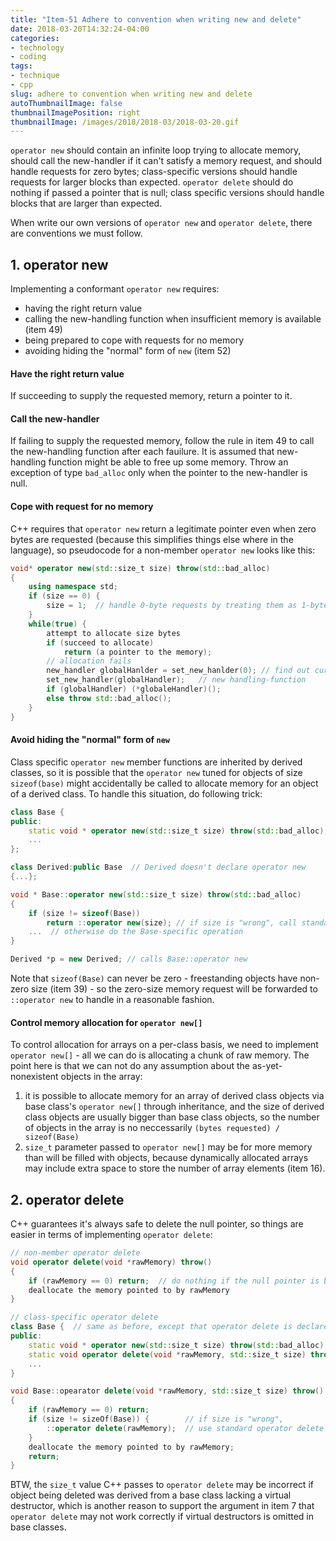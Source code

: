 ```yaml
---
title: "Item-51 Adhere to convention when writing new and delete"
date: 2018-03-20T14:32:24-04:00
categories:
- technology
- coding
tags:
- technique
- cpp
slug: adhere to convention when writing new and delete
autoThumbnailImage: false
thumbnailImagePosition: right
thumbnailImage: /images/2018/2018-03/2018-03-20.gif
---
```


`operator new` should contain an infinite loop trying to allocate memory, should call the new-handler if it can't satisfy a memory request, and should handle requests for zero bytes; class-specific versions should handle requests for larger blocks than expected. `operator delete` should do nothing if passed a pointer that is null; class specific versions should handle blocks that are larger than expected.
<!--more-->

When write our own versions of `operator new` and `operator delete`, there are conventions we must follow.

## 1. operator new

Implementing a conformant `operator new` requires:

* having the right return value
* calling the new-handling function when insufficient memory is available (item 49)
* being prepared to cope with requests for no memory
* avoiding hiding the "normal" form of `new` (item 52)

#### Have the right return value

If succeeding to supply the requested memory, return a pointer to it.

#### Call the new-handler

If failing to supply the requested memory, follow the rule in item 49 to call the new-handling function after each fauilure. It is assumed that new-handling function might be able to free up some memory. Throw an exception of type `bad_alloc` only when the pointer to the new-handler is null.

#### Cope with request for no memory

C++ requires that `operator new` return a legitimate pointer even when zero bytes are requested (because this simplifies things else where in the language), so pseudocode for a non-member `operator new` looks like this:

```cpp
void* operator new(std::size_t size) throw(std::bad_alloc)
{
    using namespace std;
    if (size == 0) {
        size = 1;  // handle 0-byte requests by treating them as 1-byte requests
    }
    while(true) {
        attempt to allocate size bytes
        if (succeed to allocate)
            return (a pointer to the memory);
        // allocation fails
        new_handler globalHanlder = set_new_hanlder(0); // find out current 
        set_new_handler(globalHandler);   // new handling-function
        if (globalHandler) (*globaleHandler)();
        else throw std::bad_alloc();
    }
}
```

#### Avoid hiding the "normal" form of `new`

Class specific `operator new` member functions are inherited by derived classes, so it is possible that the `operator new` tuned for objects of size `sizeof(base)` might accidentally be called to allocate memory for an object of a derived class. To handle this situation, do following trick:

```cpp
class Base {
public:
    static void * operator new(std::size_t size) throw(std::bad_alloc);
    ... 
};

class Derived:public Base  // Derived doesn't declare operator new
{...};

void * Base::operator new(std::size_t size) throw(std::bad_alloc)
{
    if (size != sizeof(Base))
        return ::operator new(size); // if size is "wrong", call standard operator new
    ...  // otherwise do the Base-specific operation
}

Derived *p = new Derived; // calls Base::operator new
```

Note that `sizeof(Base)` can never be zero - freestanding objects have non-zero size (item 39) - so the zero-size memory request will be forwarded to `::operator new` to handle in a reasonable fashion.

#### Control memory allocation for `operator new[]`

To control allocation for arrays on a per-class basis, we need to implement `operator new[]` - all we can do is allocating a chunk of raw memory. The point here is that we can not do any assumption about the as-yet-nonexistent objects in the array: 

1. it is possible to allocate memory for an array of derived class objects via base class's `operator new[]` through inheritance, and the size of derived class objects are usually bigger than base class objects, so the number of objects in the array is no neccessarily `(bytes requested) / sizeof(Base)`
2. `size_t` parameter passed to `operator new[]` may be for more memory than will be filled with objects, because dynamically allocated arrays may include extra space to store the number of array elements (item 16).

## 2. operator delete

C++ guarantees it's always safe to delete the null pointer, so things are easier in terms of implementing `operator delete`:

```cpp
// non-member operator delete
void operator delete(void *rawMemory) throw()
{
    if (rawMemory == 0) return;  // do nothing if the null pointer is being deleted
    deallocate the memory pointed to by rawMemory
}
```
```cpp
// class-specific operator delete
class Base {  // same as before, except that operator delete is declared
public:
    static void * operator new(std::size_t size) throw(std::bad_alloc);
    static void operator delete(void *rawMemory, std::size_t size) throw();
    ...
}

void Base::opearator delete(void *rawMemory, std::size_t size) throw()
{
    if (rawMemory == 0) return;
    if (size != sizeOf(Base)) {        // if size is "wrong", 
        ::operator delete(rawMemory);  // use standard operator delete to handle the request
    }
    deallocate the memory pointed to by rawMemory;
    return;
}
```

BTW, the `size_t` value C++ passes to `operator delete` may be incorrect if object being deleted was derived from a base class lacking a virtual destructor, which is another reason to support the argument in item 7 that `operator delete` may not work correctly if virtual destructors is omitted in base classes.

